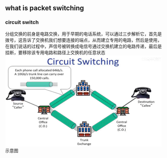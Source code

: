 ## what is packet switching
### circuit switch
分组交换的前身是电路交换，用于早期的电话系统，可以通过三步解析它，首先是拨号，这告诉了交换机我们想要连接的端点，从而建立专用的电路，然后是使用，在我们说话的过程中，声信号被转换成电信号通过交换机建立的电路传递，最后是挂断，要移除该专用电路和路径上交换机的任意状态![输入图片说明](/imgs/2025-08-15/bjHCJUR65UbWrACX.png)示意图


<!--stackedit_data:
eyJoaXN0b3J5IjpbOTY1OTM2MzQ5LC01NDQwNzYxMDQsLTIwOD
g3NDY2MTJdfQ==
-->